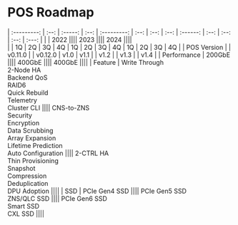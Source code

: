 # POS Roadmap

| :---------: | :--: | :-----: | :--: | :---------: | :--: | :--: | :--: | :------: | :--: | :--: | :--: | :---: |
|             |   2022                           ||||          2023              ||||          2024           ||||             
|             | 1Q   | 2Q      | 3Q   | 4Q          | 1Q   | 2Q   | 3Q   | 4Q       | 1Q   | 2Q   | 3Q   | 4Q    |
| POS Version |      | v0.11.0 |      | v0.12.0     | v1.0 | v1.1 |      | v1.2     |      | v1.3 |      | v1.4  |
| Performance | 200GbE                           |||| 400GbE                     |||| 400GbE                  ||||
| Feature     | Write Through <br> 2-Node HA <br> Backend QoS <br> RAID6 <br> Quick Rebuild <br> Telemetry <br> Cluster CLI |||| CNS-to-ZNS <br> Security <br> Encryption <br> Data Scrubbing <br> Array Expansion <br> Lifetime Prediction <br> Auto Configuration |||| 2-CTRL HA <br> Thin Provisioning <br> Snapshot <br> Compression <br> Deduplication <br> DPU Adoption ||||
| SSD         | PCIe Gen4 SSD                   |||| PCIe Gen5 SSD <br> ZNS/QLC SSD |||| PCIe Gen6 SSD <br> Smart SSD <br> CXL SSD           ||||
